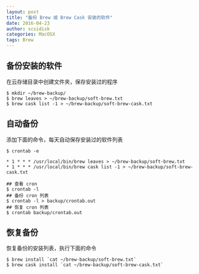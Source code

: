 ```yaml
---
layout: post
title: "备份 Brew 或 Brew Cask 安装的软件"
date: 2016-04-23
author: scsidisk
categories: MacOSX
tags: Brew
---
```


备份安装的软件
-------------

在云存储目录中创建文件夹，保存安装过的程序

    $ mkdir ~/brew-backup/
    $ brew leaves > ~/brew-backup/soft-brew.txt
    $ brew cask list -1 > ~/brew-backup/soft-brew-cask.txt

自动备份
-------

添加下面的命令，每天自动保存安装过的软件列表

    $ crontab -e

    * 1 * * * /usr/local/bin/brew leaves > ~/brew-backup/soft-brew.txt
    * 1 * * * /usr/local/bin/brew cask list -1 > ~/brew-backup/soft-brew-cask.txt

    ## 查看 cron
    $ crontab -l
    ## 备份 cron 列表
    $ crontab -l > backup/crontab.out
    ## 恢复 cron 列表
    $ crontab backup/crontab.out

恢复备份
-------

恢复备份的安装列表，执行下面的命令

    $ brew install `cat ~/brew-backup/soft-brew.txt`
    $ brew cask install `cat ~/brew-backup/soft-brew-cask.txt`